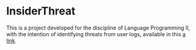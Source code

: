 # InsiderThreat

This is a project developed for the discipline of Language Programming II, with the intention of identifying threats from user logs, available in this [a link](https://www.cert.org/insider-threat/tools/index.cfm).

